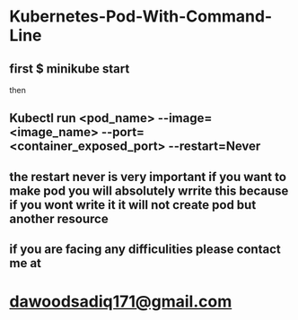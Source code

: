 # Kubernetes-Pod-With-Command-Line

## first $ minikube start
then
## Kubectl run <pod_name> --image=<image_name> --port=<container_exposed_port> --restart=Never
## the restart never is very important if you want to make pod you will absolutely wrrite this because if you wont write it it will not create pod but another resource

## if you are facing any difficulities please contact me at
# dawoodsadiq171@gmail.com

